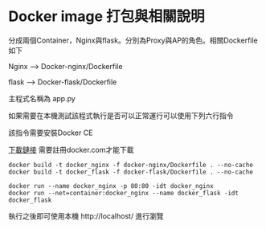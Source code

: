 # Docker image 打包與相關說明
分成兩個Container，Nginx與flask。分別為Proxy與AP的角色。相關Dockerfile如下

Nginx --> Docker-nginx/Dockerfile

flask --> Docker-flask/Dockerfile

主程式名稱為  app.py

如果需要在本機測試該程式執行是否可以正常運行可以使用下列六行指令

該指令需要安裝Docker CE

[下載鏈接](https://www.docker.com/products/docker-desktop) 需要註冊docker.com才能下載

```
docker build -t docker_nginx -f docker-nginx/Dockerfile . --no-cache
docker build -t docker_flask -f docker-flask/Dockerfile . --no-cache
```

```
docker run --name docker_nginx -p 80:80 -idt docker_nginx
docker run --net=container:docker_nginx --name docker_flask -idt docker_flask
```

執行之後即可使用本機 http://localhost/ 進行瀏覽